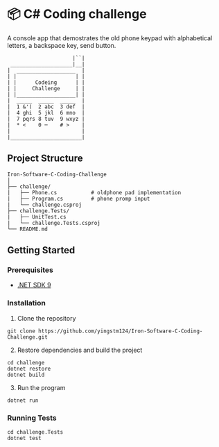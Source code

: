 # 📦 C# Coding challenge

A console app that demostrates the old phone keypad with alphabetical letters, a backspace key, send button.

```
                     |``|
 ____________________|__|
|  ___________________  |
| |                   | |
| |      Codeing      | |
| |     Challenge     | |
| |___________________| |
|  _____  _____  _____  |
|  1 &'(  2 abc  3 def  |
|  4 ghi  5 jkl  6 mno  |
|  7 pqrs 8 tuv  9 wxyz |
|  * <    0 ─    # >    |
|                       |
|_______________________|

```
## Project Structure
```
Iron-Software-C-Coding-Challenge
│
├── challenge/
|   ├── Phone.cs           # oldphone pad implementation
|   ├── Program.cs         # phone promp input
|   └── challenge.csproj      
├── challenge.Tests/
|   ├── UnitTest.cs           
|   └── challenge.Tests.csproj             
└── README.md            
```

## Getting Started
### Prerequisites

- [.NET SDK 9](https://dotnet.microsoft.com/en-us/download/dotnet/9.0)

### Installation
1. Clone the repository
```
git clone https://github.com/yingstm124/Iron-Software-C-Coding-Challenge.git
```
2. Restore dependencies and build the project
```
cd challenge
dotnet restore
dotnet build
```
3. Run the program
```
dotnet run
```

### Running Tests
```
cd challenge.Tests
dotnet test
```